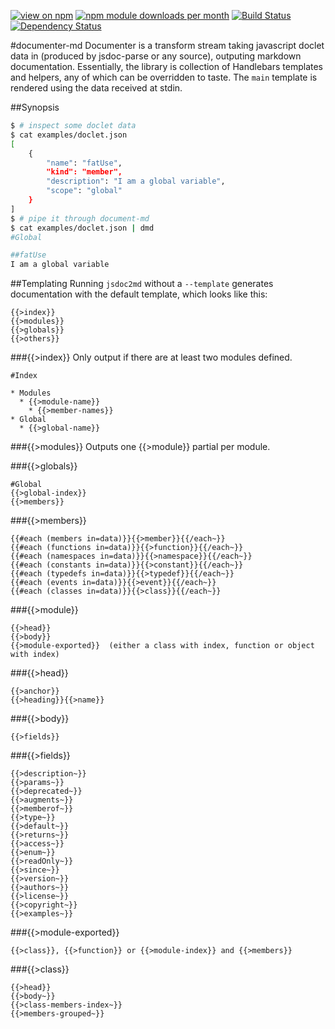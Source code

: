 [![view on npm](http://img.shields.io/npm/v/documenter-md.svg)](https://www.npmjs.org/package/documenter-md)
[![npm module downloads per month](http://img.shields.io/npm/dm/documenter-md.svg)](https://www.npmjs.org/package/documenter-md)
[![Build Status](https://travis-ci.org/75lb/documenter-md.svg?branch=master)](https://travis-ci.org/75lb/documenter-md)
[![Dependency Status](https://david-dm.org/75lb/documenter-md.svg)](https://david-dm.org/75lb/documenter-md)

#documenter-md
Documenter is a transform stream taking javascript doclet data in (produced by jsdoc-parse or any source), outputing markdown documentation. Essentially, the library is collection of Handlebars templates and helpers, any of which can be overridden to taste. The `main` template is rendered using the data received at stdin. 

##Synopsis
```sh
$ # inspect some doclet data
$ cat examples/doclet.json
[
    {
        "name": "fatUse",
        "kind": "member",
        "description": "I am a global variable",
        "scope": "global"
    }
]
$ # pipe it through document-md
$ cat examples/doclet.json | dmd
#Global

##fatUse
I am a global variable
```

##Templating
Running `jsdoc2md` without a `--template` generates documentation with the default template, which looks like this:

    {{>index}}
    {{>modules}}
    {{>globals}}
    {{>others}}
    
###{{>index}}
Only output if there are at least two modules defined. 

    #Index
    
    * Modules
      * {{>module-name}}
        * {{>member-names}}
    * Global
      * {{>global-name}}

###{{>modules}}
Outputs one {{>module}} partial per module.

###{{>globals}}

    #Global
    {{>global-index}}
    {{>members}}

###{{>members}}

    {{#each (members in=data)}}{{>member}}{{/each~}}
    {{#each (functions in=data)}}{{>function}}{{/each~}}
    {{#each (namespaces in=data)}}{{>namespace}}{{/each~}}
    {{#each (constants in=data)}}{{>constant}}{{/each~}}
    {{#each (typedefs in=data)}}{{>typedef}}{{/each~}}
    {{#each (events in=data)}}{{>event}}{{/each~}}
    {{#each (classes in=data)}}{{>class}}{{/each~}}

###{{>module}}

    {{>head}}
    {{>body}}
    {{>module-exported}}  (either a class with index, function or object with index)

###{{>head}}

    {{>anchor}}
    {{>heading}}{{>name}}
    
###{{>body}}

    {{>fields}}
    
###{{>fields}}

    {{>description~}}
    {{>params~}}
    {{>deprecated~}}
    {{>augments~}}
    {{>memberof~}}
    {{>type~}}
    {{>default~}}
    {{>returns~}}
    {{>access~}}
    {{>enum~}}
    {{>readOnly~}}
    {{>since~}}
    {{>version~}}
    {{>authors~}}
    {{>license~}}
    {{>copyright~}}
    {{>examples~}}

###{{>module-exported}}

    {{>class}}, {{>function}} or {{>module-index}} and {{>members}}

###{{>class}}

    {{>head}}
    {{>body~}}
    {{>class-members-index~}}
    {{>members-grouped~}}